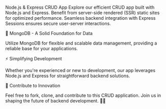 Node.js & Express CRUD App
Explore our efficient CRUD app built with Node.js and Express. Benefit from server-side rendered (SSR) static sites for optimized performance. Seamless backend integration with Express Sessions ensures secure user-server interactions.

📡 MongoDB - A Solid Foundation for Data

Utilize MongoDB for flexible and scalable data management, providing a reliable base for your applications.

⚡️ Simplifying Development

Whether you're experienced or new to development, our app leverages Node.js and Express for straightforward backend solutions.

🔗 Contribute to Innovation

Feel free to fork, clone, and contribute to this CRUD application. Join us in shaping the future of backend development. 🚀✨
